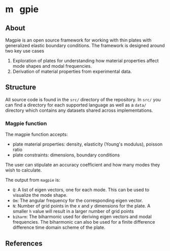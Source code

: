 # m<img src="./img/magpie.svg" style="height:1ch;"/>gpie 


## About

Magpie is an open source framework for working with thin plates with generalized elastic boundary conditions. The framework is designed around two key use cases

1. Exploration of plates for understanding how material properties affect mode shapes and modal frequencies.
2. Derivation of material properties from experimental data.

## Structure

All source code is found in the `src/` directory of the repository. In `src/` you can find a directory for each supported language as well as a `data/` directory which contains any datasets shared across implementations.

### Magpie function

The magpie function accepts:

- plate material properties: density, elasticity (Young's modulus), poisson ratio
- plate constraints: dimensions, boundary conditions

The user can stipulate an accuracy coefficient and how many modes they wish to calculate.

The output from `magpie` is:

- `Q`: A list of eigen vectors, one for each mode. This can be used to visualize the mode shape.
- `Om`: The angular frequency for the corresponding eigen vector.
- `N`:  Number of grid points in the $x$ and $y$ dimensions for the plate. A smaller `h` value will result in a larger number of grid points
- `biharm`: The biharmonic used for deriving eigen vectors and modal frequencies. The biharmonic can also be used for a finite difference difference time domain scheme of the plate.

## References
